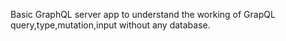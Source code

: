 Basic GraphQL server app to understand the working of GrapQL query,type,mutation,input without any database.
